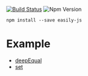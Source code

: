 [![Build Status](https://travis-ci.org/KSH-code/easily-js.svg?branch=master)](https://travis-ci.org/KSH-code/easily-js)
![Npm Version](https://img.shields.io/npm/v/easily-js.svg?style=flat-square)
```
npm install --save easily-js
```
# Example
* [deepEqual](https://github.com/KSH-code/easily-js/blob/master/test/deepEqual.test.js)
* [set](https://github.com/KSH-code/easily-js/blob/master/test/set.test.js)
